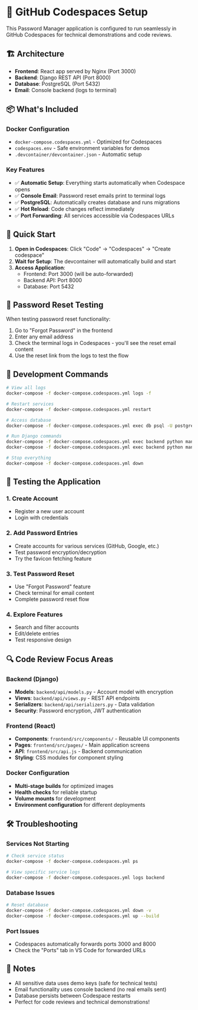 # 🚀 GitHub Codespaces Setup

This Password Manager application is configured to run seamlessly in GitHub Codespaces for technical demonstrations and code reviews.

## 🏗️ Architecture

- **Frontend**: React app served by Nginx (Port 3000)
- **Backend**: Django REST API (Port 8000)
- **Database**: PostgreSQL (Port 5432)
- **Email**: Console backend (logs to terminal)

## 📦 What's Included

### Docker Configuration
- `docker-compose.codespaces.yml` - Optimized for Codespaces
- `codespaces.env` - Safe environment variables for demos
- `.devcontainer/devcontainer.json` - Automatic setup

### Key Features
- ✅ **Automatic Setup**: Everything starts automatically when Codespace opens
- ✅ **Console Email**: Password reset emails print to terminal logs
- ✅ **PostgreSQL**: Automatically creates database and runs migrations
- ✅ **Hot Reload**: Code changes reflect immediately
- ✅ **Port Forwarding**: All services accessible via Codespaces URLs

## 🚀 Quick Start

1. **Open in Codespaces**: Click "Code" → "Codespaces" → "Create codespace"
2. **Wait for Setup**: The devcontainer will automatically build and start
3. **Access Application**:
   - Frontend: Port 3000 (will be auto-forwarded)
   - Backend API: Port 8000
   - Database: Port 5432

## 📧 Password Reset Testing

When testing password reset functionality:
1. Go to "Forgot Password" in the frontend
2. Enter any email address
3. Check the terminal logs in Codespaces - you'll see the reset email content
4. Use the reset link from the logs to test the flow

## 🔧 Development Commands

```bash
# View all logs
docker-compose -f docker-compose.codespaces.yml logs -f

# Restart services
docker-compose -f docker-compose.codespaces.yml restart

# Access database
docker-compose -f docker-compose.codespaces.yml exec db psql -U postgres -d passwordmanager

# Run Django commands
docker-compose -f docker-compose.codespaces.yml exec backend python manage.py createsuperuser
docker-compose -f docker-compose.codespaces.yml exec backend python manage.py shell

# Stop everything
docker-compose -f docker-compose.codespaces.yml down
```

## 🎯 Testing the Application

### 1. Create Account
- Register a new user account
- Login with credentials

### 2. Add Password Entries
- Create accounts for various services (GitHub, Google, etc.)
- Test password encryption/decryption
- Try the favicon fetching feature

### 3. Test Password Reset
- Use "Forgot Password" feature
- Check terminal for email content
- Complete password reset flow

### 4. Explore Features
- Search and filter accounts
- Edit/delete entries
- Test responsive design

## 🔍 Code Review Focus Areas

### Backend (Django)
- **Models**: `backend/api/models.py` - Account model with encryption
- **Views**: `backend/api/views.py` - REST API endpoints
- **Serializers**: `backend/api/serializers.py` - Data validation
- **Security**: Password encryption, JWT authentication

### Frontend (React)
- **Components**: `frontend/src/components/` - Reusable UI components
- **Pages**: `frontend/src/pages/` - Main application screens
- **API**: `frontend/src/api.js` - Backend communication
- **Styling**: CSS modules for component styling

### Docker Configuration
- **Multi-stage builds** for optimized images
- **Health checks** for reliable startup
- **Volume mounts** for development
- **Environment configuration** for different deployments

## 🛠️ Troubleshooting

### Services Not Starting
```bash
# Check service status
docker-compose -f docker-compose.codespaces.yml ps

# View specific service logs
docker-compose -f docker-compose.codespaces.yml logs backend
```

### Database Issues
```bash
# Reset database
docker-compose -f docker-compose.codespaces.yml down -v
docker-compose -f docker-compose.codespaces.yml up --build
```

### Port Issues
- Codespaces automatically forwards ports 3000 and 8000
- Check the "Ports" tab in VS Code for forwarded URLs

## 📝 Notes

- All sensitive data uses demo keys (safe for technical tests)
- Email functionality uses console backend (no real emails sent)
- Database persists between Codespace restarts
- Perfect for code reviews and technical demonstrations!
